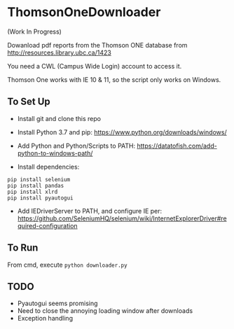 # ThomsonOneDownloader

(Work In Progress)

Dowanload pdf reports from the Thomson ONE database from
http://resources.library.ubc.ca/1423

You need a CWL (Campus Wide Login) account to access it.

Thomson One works with IE 10 & 11, so the script only works on Windows.

## To Set Up
* Install git and clone this repo

* Install Python 3.7 and pip:
https://www.python.org/downloads/windows/

* Add Python and Python/Scripts to PATH:
https://datatofish.com/add-python-to-windows-path/

* Install dependencies:

```
pip install selenium
pip install pandas
pip install xlrd
pip install pyautogui
```

* Add IEDriverServer to PATH, and configure IE per:
https://github.com/SeleniumHQ/selenium/wiki/InternetExplorerDriver#required-configuration

## To Run
From cmd, execute `python downloader.py`


## TODO
* Pyautogui seems promising
* Need to close the annoying loading window after downloads
* Exception handling

